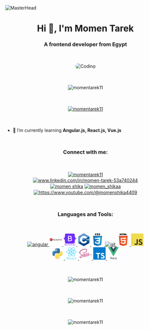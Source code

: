 ![MasterHead](https://globaleducation.s3.ap-south-1.amazonaws.com/globaledu/gif/front-end-development.gif)

<h1 align="center">Hi  👋, I'm Momen Tarek</h1>
<h3 align="center">A frontend developer from Egypt</h3>

<div align="center" style="margin: 50px ; border-radius: 15px;">
  <img style="border-radius: 15px;" alt="Coding" width="400" src="https://i.pinimg.com/originals/81/17/8b/81178b47a8598f0c81c4799f2cdd4057.gif"/>
</div>

<p align="center" style="margin: 50px ;">
  <img src="https://komarev.com/ghpvc/?username=momentarek11&label=Profile%20views&color=0e75b6&style=flat" alt="momentarek11" />
</p>

<p align="center" style="margin: 50px ;">
  <a href="https://github.com/ryo-ma/github-profile-trophy"><img src="https://github-profile-trophy.vercel.app/?username=momentarek11" alt="momentarek11" /></a>
</p>

- 🌱 I’m currently learning **Angular.js, React.js, Vue.js**

<h3 align="center" style="margin: 50px ;">Connect with me:</h3>

<p align="center" style="margin: 50px ;">
  <a href="https://codepen.io/momentarek11" target="_blank"><img align="center" src="https://raw.githubusercontent.com/rahuldkjain/github-profile-readme-generator/master/src/images/icons/Social/codepen.svg" alt="momentarek11" height="30" width="40" /></a>
  <a href="https://linkedin.com/in/www.linkedin.com/in/momen-tarek-53a740244" target="_blank"><img align="center" src="https://raw.githubusercontent.com/rahuldkjain/github-profile-readme-generator/master/src/images/icons/Social/linked-in-alt.svg" alt="www.linkedin.com/in/momen-tarek-53a740244" height="30" width="40" /></a>
  <a href="https://fb.com/momen shika" target="_blank"><img align="center" src="https://raw.githubusercontent.com/rahuldkjain/github-profile-readme-generator/master/src/images/icons/Social/facebook.svg" alt="momen shika" height="30" width="40" /></a>
  <a href="https://instagram.com/momen_shikaa" target="_blank"><img align="center" src="https://raw.githubusercontent.com/rahuldkjain/github-profile-readme-generator/master/src/images/icons/Social/instagram.svg" alt="momen_shikaa" height="30" width="40" /></a>
  <a href="https://www.youtube.com/c/https://www.youtube.com/@momenshika4409" target="_blank"><img align="center" src="https://raw.githubusercontent.com/rahuldkjain/github-profile-readme-generator/master/src/images/icons/Social/youtube.svg" alt="https://www.youtube.com/@momenshika4409" height="30" width="40" /></a>
</p>

<h3 align="center" style="margin: 50px ;">Languages and Tools:</h3>

<p align="center" style="margin: 50px ;">
  <a href="https://angular.io" target="_blank" rel="noreferrer"> <img src="https://angular.io/assets/images/logos/angular/angular.svg" alt="angular" width="40" height="40"/> </a> 
  <a href="https://angular.io" target="_blank" rel="noreferrer"> <img src="https://raw.githubusercontent.com/devicons/devicon/master/icons/angularjs/angularjs-original-wordmark.svg" alt="angularjs" width="40" height="40"/> </a> 
  <a href="https://getbootstrap.com" target="_blank" rel="noreferrer"> <img src="https://raw.githubusercontent.com/devicons/devicon/master/icons/bootstrap/bootstrap-plain-wordmark.svg" alt="bootstrap" width="40" height="40"/> </a> 
  <a href="https://www.w3schools.com/cpp/" target="_blank" rel="noreferrer"> <img src="https://raw.githubusercontent.com/devicons/devicon/master/icons/cplusplus/cplusplus-original.svg" alt="cplusplus" width="40" height="40"/> </a> 
  <a href="https://www.w3schools.com/css/" target="_blank" rel="noreferrer"> <img src="https://raw.githubusercontent.com/devicons/devicon/master/icons/css3/css3-original-wordmark.svg" alt="css3" width="40" height="40"/> </a> 
  <a href="https://git-scm.com/" target="_blank" rel="noreferrer"> <img src="https://www.vectorlogo.zone/logos/git-scm/git-scm-icon.svg" alt="git" width="40" height="40"/> </a> 
  <a href="https://www.w3.org/html/" target="_blank" rel="noreferrer"> <img src="https://raw.githubusercontent.com/devicons/devicon/master/icons/html5/html5-original-wordmark.svg" alt="html5" width="40" height="40"/> </a> 
  <a href="https://developer.mozilla.org/en-US/docs/Web/JavaScript" target="_blank" rel="noreferrer"> <img src="https://raw.githubusercontent.com/devicons/devicon/master/icons/javascript/javascript-original.svg" alt="javascript" width="40" height="40"/> </a> 
  <a href="https://www.python.org" target="_blank" rel="noreferrer"> <img src="https://raw.githubusercontent.com/devicons/devicon/master/icons/python/python-original.svg" alt="python" width="40" height="40"/> </a> 
  <a href="https://reactjs.org/" target="_blank" rel="noreferrer"> <img src="https://raw.githubusercontent.com/devicons/devicon/master/icons/react/react-original-wordmark.svg" alt="react" width="40" height="40"/> </a> 
  <a href="https://sass-lang.com" target="_blank" rel="noreferrer"> <img src="https://raw.githubusercontent.com/devicons/devicon/master/icons/sass/sass-original.svg" alt="sass" width="40" height="40"/> </a> 
  <a href="https://www.typescriptlang.org/" target="_blank" rel="noreferrer"> <img src="https://raw.githubusercontent.com/devicons/devicon/master/icons/typescript/typescript-original.svg" alt="typescript" width="40" height="40"/> </a> 
  <a href="https://vuejs.org/" target="_blank" rel="noreferrer"> <img src="https://raw.githubusercontent.com/devicons/devicon/master/icons/vuejs/vuejs-original-wordmark.svg" alt="vuejs" width="40" height="40"/> </a> 
</p>

<p align="center" style="margin: 50px ;">
  <img src="https://github-readme-stats.vercel.app/api/top-langs?username=momentarek11&show_icons=true&locale=en&layout=compact" alt="momentarek11" />
</p>

<p align="center" style="margin: 50px ;">
  <img src="https://github-readme-stats.vercel.app/api?username=momentarek11&show_icons=true&locale=en" alt="momentarek11" />
</p>

<p align="center" style="margin:50px ;">
  <img src="https://github-readme-streak-stats.herokuapp.com/?user=momentarek11&" alt="momentarek11" />
</p>
